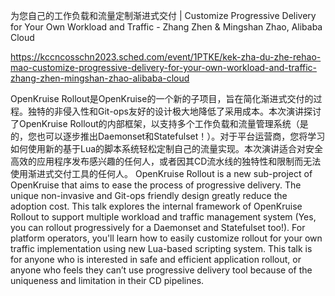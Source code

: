 为您自己的工作负载和流量定制渐进式交付 | Customize Progressive Delivery for Your Own Workload and Traffic - Zhang Zhen & Mingshan Zhao, Alibaba Cloud

https://kccncosschn2023.sched.com/event/1PTKE/kek-zha-du-zhe-rehao-mao-customize-progressive-delivery-for-your-own-workload-and-traffic-zhang-zhen-mingshan-zhao-alibaba-cloud

OpenKruise Rollout是OpenKruise的一个新的子项目，旨在简化渐进式交付的过程。独特的非侵入性和Git-ops友好的设计极大地降低了采用成本。本次演讲探讨了OpenKruise Rollout的内部框架，以支持多个工作负载和流量管理系统（是的，您也可以逐步推出Daemonset和Statefulset！）。对于平台运营商，您将学习如何使用新的基于Lua的脚本系统轻松定制自己的流量实现。本次演讲适合对安全高效的应用程序发布感兴趣的任何人，或者因其CD流水线的独特性和限制而无法使用渐进式交付工具的任何人。 
OpenKruise Rollout is a new sub-project of OpenKruise that aims to ease the process of progressive delivery. The unique non-invasive and Git-ops friendly design greatly reduce the adoption cost. This talk explores the internal framework of OpenKruise Rollout to support multiple workload and traffic management system (Yes, you can rollout progressively for a Daemonset and Statefulset too!). For platform operators, you'll learn how to easily customize rollout for your own traffic implementation using new Lua-based scripting system. This talk is for anyone who is interested in safe and efficient application rollout, or anyone who feels they can’t use progressive delivery tool because of the uniqueness and limitation in their CD pipelines.